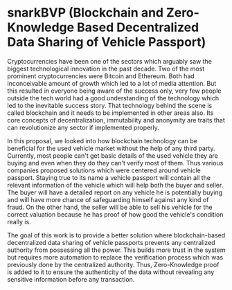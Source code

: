 # snarkBVP (Blockchain and Zero-Knowledge Based Decentralized Data Sharing of Vehicle Passport)

Cryptocurrencies have been one of the sectors which arguably saw the biggest technological innovation in the past decade. Two of the most prominent cryptocurrencies were Bitcoin and Ethereum. Both had inconceivable amount of growth which led to a lot of media attention. But this resulted in everyone being aware of the success only, very few people outside the tech world had a good understanding of the technology which led to the inevitable success story. That technology behind the scene is called blockchain and it needs to be implemented in other areas also. Its core concepts of decentralization, immutability and anonymity are traits that can revolutionize any sector if implemented properly.

In this proposal, we looked into how blockchain technology can be beneficial for the used vehicle market without the help of any third party. Currently, most people can't get basic details of the used vehicle they are buying and even when they do they can't verify most of them. Thus various companies proposed solutions which were centered around vehicle passport. Staying true to its name a vehicle passport will contain all the relevant information of the vehicle which will help both the buyer and seller. The buyer will have a detailed report on any vehicle he is potentially buying and will have more chance of safeguarding himself against any kind of fraud. On the other hand, the seller will be able to sell his vehicle for the correct valuation because he has proof of how good the vehicle's condition really is.

The goal of this work is to provide a better solution where blockchain-based decentralized data sharing of vehicle passports prevents any centralized authority from possessing all the power. This builds more trust in the system but requires more automation to replace the verification process which was previously done by the centralized authority. Thus, Zero-Knowledge proof is added to it to ensure the authenticity of the data without revealing any sensitive information before any transaction.
